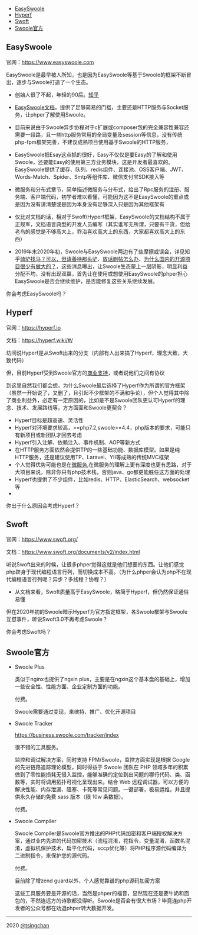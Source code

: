 
<!-- TOC -->

- [EasySwoole](#easyswoole)
- [Hyperf](#hyperf)
- [Swoft](#swoft)
- [Swoole官方](#swoole官方)

<!-- /TOC -->


## EasySwoole

官网：https://www.easyswoole.com

EasySwoole是最早被人所知，也是因为EasySwoole等基于Swoole的框架不断冒出，逐步与Swoole打造了一个生态。

- 创始人很了不起，年轻的90后。[知乎](https://www.zhihu.com/people/ru-guo-de-ru-guo-36-89)
- [EasySwoole文档](https://www.easyswoole.com/Cn/Preface/introduction.html)，提供了足够简易的门槛，主要还是HTTP服务与Socket服务，让phper了解使用Swoole。

- 目前来说由于Swoole异步协程对于c扩展或composer包的完全兼容性兼容还需要一段路，且一些http服务常用的全局变量及session等信息，没有传统php-fpm框架完善，不建议成熟项目使用基于Swoole的HTTP服务，
- EasySwoole把Esay这点抓的很好，Easy不仅仅是要Easy的了解和使用Swoole，还要能Easy的使用第三方业务模块，这是开发者最喜欢的。EasySwoole提供了缓存、队列、redis组件、连接池、OSS客户端、JWT、Words-Match、Spider、Smtp等组件库、微信支付宝SDK接入等
- 微服务和分布式章节，简单描述微服务与分布式，给出了Rpc服务的注册、服务端、客户端代码，初学者难以看懂，可能因为这不是EasySwoole的重点或是因为没有讲清楚或是因为本身没有足够深入只是因为其他框架有
- 仅比对文档的话，相对于Swoft\Hyperf框架，EasySwoole的文档结构不属于正规军，文档语言典型的开发人员编写（其实谁写无所谓，只要有干货，但给老鸟的感觉是不够高大上，乔治喜欢高大上的东西，大家都喜欢高大上的东西）
- 2019年末2020年初，Swoole与EasySwoole两边有了些摩擦或误会，详见知乎[骑驴找马？可以，但请善待那头驴](https://zhuanlan.zhihu.com/p/103182712)、[放话删帖怎么办](https://zhuanlan.zhihu.com/p/103373502)、[为什么国内的开源项目很少有做大的？](https://zhuanlan.zhihu.com/p/103018763)，这些消息曝出，让Swoole生态蒙上一层阴影，明显利益分配不均，没有出现双赢，首先让在使用或想使用EasySwoole的phper担心EasySwoole是否会继续维护，是否能修复这些关系继续发展。

你会考虑EasySwoole吗？


## Hyperf

官网：https://hyperf.io

文档：https://hyperf.wiki/#/

坊间说Hyperf是从Swoft出来的分支（内部有人出来搞了Hyperf，理念大致，大致代码）

但，目前Hyperf受到Swoole官方的[商业支持](https://www.swoole-cloud.com/?from=hyperf.io)，或者说他们之间有协议

到这里自然我们都会想，为什么Swoole最后选择了Hyperf作为所谓的官方框架（虽然一开始说了，又删了，且引起不少框架的不满和争论），但个人觉得其中除了商业利益外，必定有一定原因的，比如是不是Swoole团队更认可Hyperf的理念、技术、发展路线等，方方面面和Swoole更契合？

- Hyperf目标是超高速、灵活性
- Hyperf对环境要求较高，>=php7.2,swoole>=4.4，php版本的要求，可能只有新项目或新团队才回去考虑
- Hyperf引入注解、依赖注入、事件机制、AOP等新方式
- 在HTTP服务方面依然会提供TP的一些基础功能、数据库模型。如果是纯HTTP服务，还是建议使用TP、Laravel、YII等成熟的传统MVC框架
- 个人觉得优势可能也是在[微服务](https://hyperf.wiki/#/zh-cn/microservice),在微服务的理解上更有深度也更有思路，对于大项目来说，除非你只有php技术栈，否则java、go都更能胜任这方面的处理
- Hyperf也提供了不少组件，比如redis、HTTP、ElasticSearch、websocket等
- 


你出于什么原因会考虑Hyperf？

## Swoft

官网：https://www.swoft.org/

文档：https://www.swoft.org/documents/v2/index.html

听说Swoft出来的时候，让很多phper觉得这就是他们想要的东西。让他们感觉php跻身于现代编程语言行列，而切换成本不高。（为什么phper会认为php不在现代编程语言行列呢？异步？多线程？协程？）




- 从文档来看，Swoft质量高于EasySwoole，略简于Hyperf，但仍然保证通俗易懂


但在2020年初的Swoole暗示Hyperf为官方指定框架，各Swoole框架与Swoole互怼事件，听说Swoft3.0不再考虑Swoole？

你会考虑Swoft吗？


## Swoole官方


- Swoole Plus

    类似于nginx也提供了ngxin plus，主要是在ngxin这个基本盘的基础上，增加一些安全性、性能方面、企业定制方面的功能。

    付费。

    Swoole需要通过变现，来维持、推广、优化开源项目

- Swoole Tracker

    https://business.swoole.com/tracker/index

    很不错的工具服务。

    监控和调试解决方案，同时支持 FPM/Swoole，监控方面实现是根据 Google 的先进链路追踪理论模型，同时得益于 Swoole 团队在 PHP 领域多年的积累做到了零性能损耗无侵入监控，能够准确的定位到出问题的哪行代码、类、函数等，实时将调用拓扑可视化呈现出来。结合 Web 远程调试器，可以方便的解决性能、内存泄漏、阻塞、卡死等常见问题。一键部署，极易运维，并且提供永久存储的免费 sass 版本（限 10w 条数据）。

    付费。
    


- Swoole Compiler


    Swoole Compiler是Swoole官方推出的PHP代码加密和客户端授权解决方案，通过业内先进的代码加密技术（流程混淆，花指令，变量混淆，函数名混淆，虚拟机保护技术，扁平化代码，sccp优化等）将PHP程序源代码编译为二进制指令，来保护您的源代码。

    付费。

    目前除了增zend guard以外，个人感觉靠谱的php源码加密方案

    这些工具服务要是开源的话，当然是phper的福音，显然现在还是要牛奶和面包的，不然连远方的诗歌都没得听。Swoole是否会有很大市场？毕竟连php开发者的公众号都在劝退phper转大数据开发。

----

2020 [@tsingchan](http://www.9ong.com)




